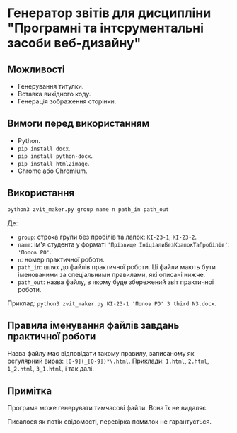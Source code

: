 # Генератор звітів для дисципліни "Програмні та інтсрументальні засоби веб-дизайну"

## Можливості
- Генерування титулки.
- Вставка вихідного коду.
- Генерація зображення сторінки.

## Вимоги перед використанням
- Python.
- `pip install docx`.
- `pip install python-docx`.
- `pip install html2image`.
- Chrome або Chromium.

## Використання
```sh
python3 zvit_maker.py group name n path_in path_out
```
Де:
- `group`: строка групи без пробілів та лапок: `КІ-23-1`, `КІ-23-2`.
- `name`: ім'я студента у форматі `'Прізвище ІніціалиБезКрапокТаПробілів'`: `'Попов РО'`.
- `n`: номер практичної роботи.
- `path_in`: шлях до файлів практичної роботи. Ці файли мають бути іменованими за спеціальними правилами, які описані нижче.
- `path_out`: назва файлу, в якому буде збережений звіт практичної роботи.

Приклад: `python3 zvit_maker.py КІ-23-1 'Попов РО' 3 third N3.docx`.

## Правила іменування файлів завдань практичної роботи
Назва файлу має відповідати такому правилу, записаному як регулярний вираз: `[0-9](_[0-9])*\.html`.
Приклади: `1.html`, `2.html`, `1_2.html`, `3_1.html`, і так далі.

## Примітка
Програма може генерувати тимчасові файли. Вона їх не видаляє.

Писалося як потік свідомості, перевірка помилок не гарантується.
